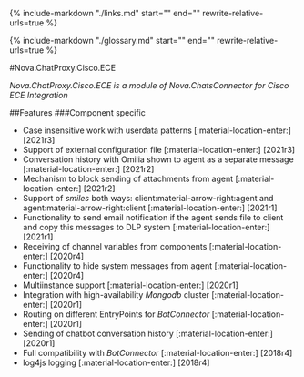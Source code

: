 {%
   include-markdown "./links.md"
   start="<!--datelink-chatproxyciscoece-start-->"
   end="<!--datelink-chatproxyciscoece-end-->"
   rewrite-relative-urls=true
%}

{%
   include-markdown "./glossary.md"
   start="<!--glossary-start-->"
   end="<!--glossary-end-->"
   rewrite-relative-urls=true
%}

#Nova.ChatProxy.Cisco.ECE

*Nova.ChatProxy.Cisco.ECE is a module of Nova.ChatsConnector for Cisco ECE Integration*

##Features
###Component specific

- Case insensitive work with userdata patterns [:material-location-enter:] [2021r3]
- Support of external configuration file [:material-location-enter:] [2021r3]
- Conversation history with Omilia shown to agent as a separate message [:material-location-enter:] [2021r2]
- Mechanism to block sending of attachments from agent [:material-location-enter:] [2021r2]
- Support of *smiles* both ways: client:material-arrow-right:agent and agent:material-arrow-right:client [:material-location-enter:] [2021r1]
- Functionality to send email notification if the agent sends file to client and copy this messages to DLP system [:material-location-enter:] [2021r1]
- Receiving of channel variables from components [:material-location-enter:] [2020r4]
- Functionality to hide system messages from agent [:material-location-enter:] [2020r4]
- Multiinstance support [:material-location-enter:] [2020r1]
- Integration with high-availability *Mongodb* cluster [:material-location-enter:] [2020r1]
- Routing on different EntryPoints for *BotConnector* [:material-location-enter:] [2020r1]
- Sending of chatbot conversation history [:material-location-enter:] [2020r1]
- Full compatibility with *BotConnector* [:material-location-enter:] [2018r4]
- log4js logging [:material-location-enter:] [2018r4]